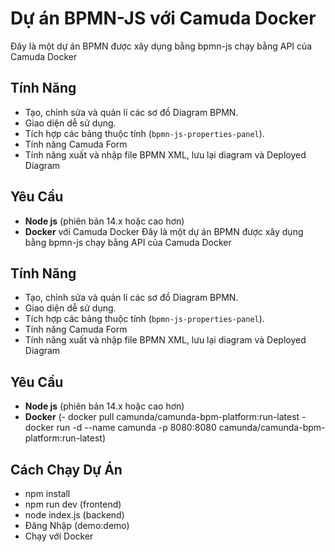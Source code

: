 # Dự án BPMN-JS với Camuda Docker
Đây là một dự án BPMN được xây dụng bằng bpmn-js chạy bằng API của Camuda Docker
## Tính Năng
- Tạo, chỉnh sửa và quản lí các sơ đồ Diagram BPMN.
- Giao diện dễ sử dụng.
- Tích hợp các bảng thuộc tính (`bpmn-js-properties-panel`).
- Tính năng Camuda Form
- Tính năng xuất và nhập file BPMN XML, lưu lại diagram và Deployed Diagram
## Yêu Cầu
- **Node js** (phiên bản 14.x hoặc cao hơn)
- **Docker** với Camuda Docker
Đây là một dự án BPMN được xây dụng bằng bpmn-js chạy bằng API của Camuda Docker
## Tính Năng
- Tạo, chỉnh sửa và quản lí các sơ đồ Diagram BPMN.
- Giao diện dễ sử dụng.
- Tích hợp các bảng thuộc tính (`bpmn-js-properties-panel`).
- Tính năng Camuda Form
- Tính năng xuất và nhập file BPMN XML, lưu lại diagram và Deployed Diagram
## Yêu Cầu
- **Node js** (phiên bản 14.x hoặc cao hơn)
- **Docker**  (- docker pull camunda/camunda-bpm-platform:run-latest
               - docker run -d --name camunda -p 8080:8080 camunda/camunda-bpm-platform:run-latest)
## Cách Chạy Dự Án
- npm install
- npm run dev (frontend)
- node index.js (backend)
- Đăng Nhập (demo:demo)
- Chạy với Docker
